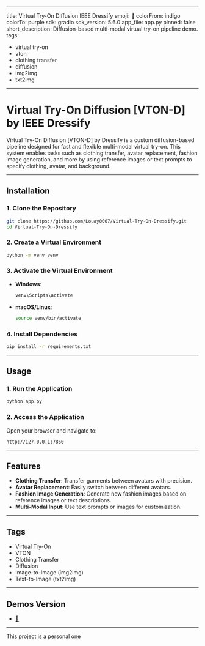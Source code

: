 
---
title: Virtual Try-On Diffusion IEEE Dressify
emoji: 👗
colorFrom: indigo
colorTo: purple
sdk: gradio
sdk_version: 5.6.0
app_file: app.py
pinned: false
short_description: Diffusion-based multi-modal virtual try-on pipeline demo.
tags:
  - virtual try-on
  - vton
  - clothing transfer
  - diffusion
  - img2img
  - txt2img
---

# Virtual Try-On Diffusion [VTON-D] by IEEE Dressify

Virtual Try-On Diffusion [VTON-D] by Dressify is a custom diffusion-based pipeline designed for fast and flexible multi-modal virtual try-on. This system enables tasks such as clothing transfer, avatar replacement, fashion image generation, and more by using reference images or text prompts to specify clothing, avatar, and background.

---

## Installation

### 1. Clone the Repository
```bash
git clone https://github.com/Louay0007/Virtual-Try-On-Dressify.git
cd Virtual-Try-On-Dressify
```

### 2. Create a Virtual Environment
```bash
python -m venv venv
```

### 3. Activate the Virtual Environment
- **Windows**:
  ```bash
  venv\Scripts\activate
  ```
- **macOS/Linux**:
  ```bash
  source venv/bin/activate
  ```

### 4. Install Dependencies
```bash
pip install -r requirements.txt
```

---

## Usage

### 1. Run the Application
```bash
python app.py
```

### 2. Access the Application
Open your browser and navigate to:
```
http://127.0.0.1:7860
```

---

## Features

- **Clothing Transfer**: Transfer garments between avatars with precision.
- **Avatar Replacement**: Easily switch between different avatars.
- **Fashion Image Generation**: Generate new fashion images based on reference images or text descriptions.
- **Multi-Modal Input**: Use text prompts or images for customization.

---

## Tags

- Virtual Try-On
- VTON
- Clothing Transfer
- Diffusion
- Image-to-Image (img2img)
- Text-to-Image (txt2img)

---

## Demos Version

- [🤗](https://huggingface.co/spaces/louay000000007/virtual-try-on-diffusion-vton-d1)
---

This project is a personal one 
